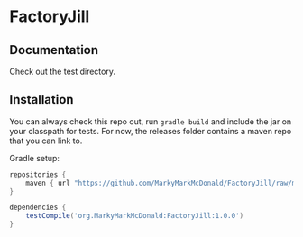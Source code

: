 FactoryJill
===========

## Documentation
Check out the test directory.

## Installation
You can always check this repo out, run `gradle build` and include the jar on your classpath for tests.
For now, the releases folder contains a maven repo that you can link to.

Gradle setup:
```gradle
repositories {
    maven { url "https://github.com/MarkyMarkMcDonald/FactoryJill/raw/master/releases" }
}

dependencies {
    testCompile('org.MarkyMarkMcDonald:FactoryJill:1.0.0')
}
```

